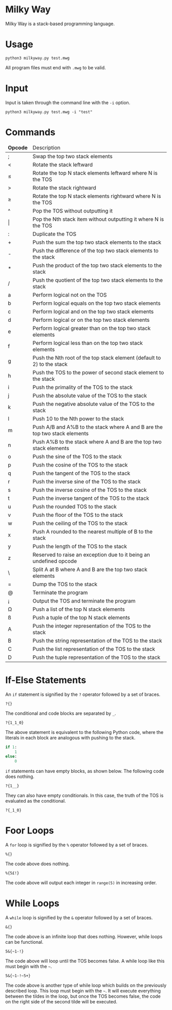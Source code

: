 # Milky Way
Milky Way is a stack-based programming language.

# Usage

```
python3 milkyway.py test.mwg
```

All program files must end with `.mwg` to be valid.

# Input

Input is taken through the command line with the `-i` option.

```
python3 milkyway.py test.mwg -i "test"
```

# Commands

<table>
    <thead>
        <tr>
            <td><b>Opcode</td>
            <td>Description</td>
        </tr>
    </thead>
    <tbody>
        <tr>
            <td>;</td>
            <td>Swap the top two stack elements</td>
        </tr>
        <tr>
            <td><</td>
            <td>Rotate the stack leftward</td>
        </tr>
        <tr>
            <td>≤</td>
            <td>Rotate the top N stack elements leftward where N is the TOS</td>
        </tr>
        <tr>
            <td>></td>
            <td>Rotate the stack rightward</td>
        </tr>
        <tr>
            <td>≥</td>
            <td>Rotate the top N stack elements rightward where N is the TOS</td>
        </tr>
        <tr>
            <td>^</td>
            <td>Pop the TOS without outputting it</td>
        </tr>
        <tr>
            <td>|</td>
            <td>Pop the Nth stack item without outputting it where N is the TOS</td>
        </tr>
        <tr>
            <td>:</td>
            <td>Duplicate the TOS</td>
        </tr>
        <tr>
            <td>+</td>
            <td>Push the sum the top two stack elements to the stack</td>
        </tr>
        <tr>
            <td>-</td>
            <td>Push the difference of the top two stack elements to the stack</td>
        </tr>
        <tr>
            <td>*</td>
            <td>Push the product of the top two stack elements to the stack</td>
        </tr>
        <tr>
            <td>/</td>
            <td>Push the quotient of the top two stack elements to the stack</td>
        </tr>
        <tr>
            <td>a</td>
            <td>Perform logical not on the TOS</td>
        </tr>
        <tr>
            <td>b</td>
            <td>Perform logical equals on the top two stack elements</td>
        </tr>
        <tr>
            <td>c</td>
            <td>Perform logical and on the top two stack elements</td>
        </tr>
        <tr>
            <td>d</td>
            <td>Perform logical or on the top two stack elements</td>
        </tr>
        <tr>
            <td>e</td>
            <td>Perform logical greater than on the top two stack elements</td>
        </tr>
        <tr>
            <td>f</td>
            <td>Perform logical less than on the top two stack elements</td>
        </tr>
        <tr>
            <td>g</td>
            <td>Push the Nth root of the top stack element (default to 2) to the stack</td>
        </tr>
        <tr>
            <td>h</td>
            <td>Push the TOS to the power of second stack element to the stack</td>
        </tr>
        <tr>
            <td>i</td>
            <td>Push the primality of the TOS to the stack</td>
        </tr>
        <tr>
            <td>j</td>
            <td>Push the absolute value of the TOS to the stack</td>
        </tr>
        <tr>
            <td>k</td>
            <td>Push the negative absolute value of the TOS to the stack</td>
        </tr>
        <tr>
            <td>l</td>
            <td>Push 10 to the Nth power to the stack</td>
        </tr>
        <tr>
            <td>m</td>
            <td>Push A/B and A%B to the stack where A and B are the top two stack elements</td>
        </tr>
        <tr>
            <td>n</td>
            <td>Push A%B to the stack where A and B are the top two stack elements</td>
        </tr>
        <tr>
            <td>o</td>
            <td>Push the sine of the TOS to the stack</td>
        </tr>
        <tr>
            <td>p</td>
            <td>Push the cosine of the TOS to the stack</td>
        </tr>
        <tr>
            <td>q</td>
            <td>Push the tangent of the TOS to the stack</td>
        </tr>
        <tr>
            <td>r</td>
            <td>Push the inverse sine of the TOS to the stack</td>
        </tr>
        <tr>
            <td>s</td>
            <td>Push the inverse cosine of the TOS to the stack</td>
        </tr>
        <tr>
            <td>t</td>
            <td>Push the inverse tangent of the TOS to the stack</td>
        </tr>
        <tr>
            <td>u</td>
            <td>Push the rounded TOS to the stack</td>
        </tr>
        <tr>
            <td>v</td>
            <td>Push the floor of the TOS to the stack</td>
        </tr>
        <tr>
            <td>w</td>
            <td>Push the ceiling of the TOS to the stack</td>
        </tr>
        <tr>
            <td>x</td>
            <td>Push A rounded to the nearest multiple of B to the stack</td>
        </tr>
        <tr>
            <td>y</td>
            <td>Push the length of the TOS to the stack</td>
        </tr>
        <tr>
            <td>z</td>
            <td>Reserved to raise an exception due to it being an undefined opcode</td>
        </tr>
        <tr>
            <td>\</td>
            <td>Split A at B where A and B are the top two stack elements</td>
        </tr>
        <tr>
            <td>=</td>
            <td>Dump the TOS to the stack</td>
        </tr>
        <tr>
            <td>@</td>
            <td>Terminate the program</td>
        </tr>
        <tr>
            <td>¡</td>
            <td>Output the TOS and terminate the program</td>
        </tr>
        <tr>
            <td>Ω</td>
            <td>Push a list of the top N stack elements</td>
        </tr>
        <tr>
            <td>ß</td>
            <td>Push a tuple of the top N stack elements</td>
        </tr>
        <tr>
            <td>A</td>
            <td>Push the integer representation of the TOS to the stack</td>
        </tr>
        <tr>
            <td>B</td>
            <td>Push the string representation of the TOS to the stack</td>
        </tr>
        <tr>
            <td>C</td>
            <td>Push the list representation of the TOS to the stack</td>
        </tr>
        <tr>
            <td>D</td>
            <td>Push the tuple representation of the TOS to the stack</td>
        </tr>
    </tbody>
</table>

# If-Else Statements

An `if` statement is signified by the `?` operator followed by a set of braces.

```
?{}
```

The conditional and code blocks are separated by `_`.

```
?{1_1_0}
```

The above statement is equivalent to the following Python code, where the literals in each block are analogous with pushing to the stack.

```python
if 1:
	1
else:
	0
```

`if` statements can have empty blocks, as shown below. The following code does nothing.

```
?{1__}
```

They can also have empty conditionals. In this case, the truth of the TOS is evaluated as the conditional.

```
?{_1_0}
```

# Foor Loops

A `for` loop is signified by the `%` operator followed by a set of braces.

```
%{}
```

The code above does nothing.

```
%{5£!}
```

The code above will output each integer in `range(5)` in increasing order.

# While Loops

A `while` loop is signified by the `&` operator followed by a set of braces.

```
&{}
```

The code above is an infinite loop that does nothing. However, while loops can be functional.

```
5&{~1-!}
```

The code above will loop until the TOS becomes false. A while loop like this must begin with the `~`.

```
5&{~1-!~5+}
```

The code above is another type of while loop which builds on the previously described loop. This loop must begin with the `~`. It will execute everything between the tildes in the loop, but once the TOS becomes false, the code on the right side of the second tilde will be executed.